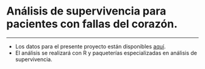 # Análisis de supervivencia para pacientes con fallas del corazón.

------

- Los datos para el presente proyecto están disponibles [aquí](https://archive.ics.uci.edu/ml/datasets/Heart+failure+clinical+records).
- El análisis se realizará con R y paqueterías especializadas en análisis de supervivencia. 
